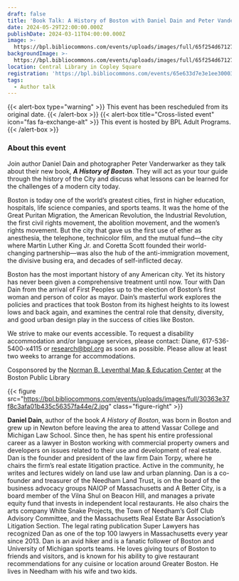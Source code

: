 ```yaml
---
draft: false
title: 'Book Talk: A History of Boston with Daniel Dain and Peter Vanderwarker'
date: 2024-05-29T22:00:00.000Z
publishDate: 2024-03-11T04:00:00.000Z
image: >-
  https://bpl.bibliocommons.com/events/uploads/images/full/65f254d6712739e0e1689f4b68594b88/cover.jpg
backgroundImage: >-
  https://bpl.bibliocommons.com/events/uploads/images/full/65f254d6712739e0e1689f4b68594b88/cover.jpg
location: Central Library in Copley Square
registration: 'https://bpl.bibliocommons.com/events/65e633d7e3e1ee300033709a'
tags:
  - Author talk
---
```


{{\< alert-box type="warning" >}} This event has been rescheduled from its original date. {{\< /alert-box >}}
{{\< alert-box title="Cross-listed event" icon="fas fa-exchange-alt" >}} This event is hosted by BPL Adult Programs. {{\< /alert-box >}}

### About this event

Join author Daniel Dain and photographer Peter Vanderwarker as they talk about their new book, ***A History of Boston***. They will act as your tour guide through the history of the City and discuss what lessons can be learned for the challenges of a modern city today.

Boston is today one of the world’s greatest cities, first in higher education, hospitals, life science companies, and sports teams. It was the home of the Great Puritan Migration, the American Revolution, the Industrial Revolution, the first civil rights movement, the abolition movement, and the women’s rights movement. But the city that gave us the first use of ether as anesthesia, the telephone, technicolor film, and the mutual fund―the city where Martin Luther King Jr. and Coretta Scott founded their world-changing partnership―was also the hub of the anti-immigration movement, the divisive busing era, and decades of self-inflicted decay.

Boston has the most important history of any American city. Yet its history has never been given a comprehensive treatment until now. Tour with Dan Dain from the arrival of First Peoples up to the election of Boston’s first woman and person of color as mayor. Dain’s masterful work explores the policies and practices that took Boston from its highest heights to its lowest lows and back again, and examines the central role that density, diversity, and good urban design play in the success of cities like Boston.

We strive to make our events accessible. To request a disability accommodation and/or language services, please contact: Diane, 617-536-5400-x4115 or [research@bpl.org](mailto:research@bpl.org) as soon as possible. Please allow at least two weeks to arrange for accommodations.

Cosponsored by the [Norman B. Leventhal Map & Education Center](https://www.leventhalmap.org/) at the Boston Public Library

{{< figure src="https://bpl.bibliocommons.com/events/uploads/images/full/30363e37f8c3afa01b435c56357fa44e/2.jpg" class="figure-right" >}}

**Daniel Dain**, author of the book *A History of Boston*, was born in Boston and grew up in Newton before leaving the area to attend Vassar College and Michigan Law School. Since then, he has spent his entire professional career as a lawyer in Boston working with commercial property owners and developers on issues related to their use and development of real estate. Dan is the founder and president of the law firm Dain Torpy, where he chairs the firm’s real estate litigation practice. Active in the community, he writes and lectures widely on land use law and urban planning. Dan is a co-founder and treasurer of the Needham Land Trust, is on the board of the business advocacy groups NAIOP of Massachusetts and A Better City, is a board member of the Vilna Shul on Beacon Hill, and manages a private equity fund that invests in independent local restaurants. He also chairs the arts company White Snake Projects, the Town of Needham’s Golf Club Advisory Committee, and the Massachusetts Real Estate Bar Association’s Litigation Section. The legal rating publication Super Lawyers has recognized Dan as one of the top 100 lawyers in Massachusetts every year since 2013. Dan is an avid hiker and is a fanatic follower of Boston and University of Michigan sports teams. He loves giving tours of Boston to friends and visitors, and is known for his ability to give restaurant recommendations for any cuisine or location around Greater Boston. He lives in Needham with his wife and two kids.
